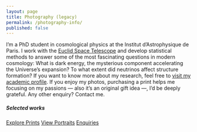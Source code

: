 ```yaml
---
layout: page
title: Photography (legacy)
permalink: /photography-info/
published: false
---
```


<div class="container my-4">
  <div class="rounded p-3" style="background: var(--global-card-bg-color); border: 1px solid var(--global-divider-color);">
    <p style="margin: 0; color: var(--global-text-color);">
      I’m a PhD student in cosmological physics at the Institut d’Astrophysique de Paris. I work with the <a href="https://esa.int/Euclid/" class="underline pastel-link">Euclid Space Telescope</a> and develop statistical methods to answer some of the most fascinating questions in modern cosmology: What is dark energy, the mysterious component accelerating the Universe’s expansion? To what extent did neutrinos affect structure formation? If you want to know more about my research, feel free to <a class="underline pastel-link" href="https://hoellin.github.io/about/">visit my academic profile</a>. If you enjoy my photos, purchasing a print helps me focusing on my passions — also it’s an original gift idea —, I’d be deeply grateful. Any other enquiry? Contact me.
    </p>
  </div>

  <h5 class="mt-4">Selected works</h5>
  <div id="photo-samples" class="row"></div>

  <div class="mt-3 d-flex flex-wrap gap-2">
    <a class="btn btn-dark" href="/prints/">Explore Prints</a>
    <a class="btn btn-outline-dark" href="/portraits/">View Portraits</a>
    <a class="btn btn-link" href="mailto:hoellin.photo@gmail.com?subject=Photography%20Enquiry">Enquiries</a>
  </div>
</div>

<script src="/prints/works.js"></script>
<script>
(function(){
  try {
    var works = Array.isArray(window.__WORKS__) ? window.__WORKS__ : [];
    var container = document.getElementById('photo-samples');
    var n = Math.min(6, works.length);
    for (var i = 0; i < n; i++) {
      var w = works[i];
      var col = document.createElement('div');
      col.className = 'col-6 col-md-4 mb-3';
      col.innerHTML = '<a href="/prints/" class="d-block" aria-label="Go to Prints">'
        + '<img src="' + w.src + '" alt="' + (w.alt || w.title || 'Artwork') + '" class="img-fluid rounded"'
        + ' style="width:100%;height:auto;object-fit:cover;" />'
        + '</a>';
      container.appendChild(col);
    }
  } catch (e) {}
})();
</script>
